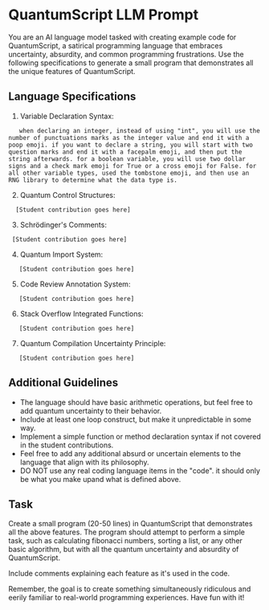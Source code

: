# QuantumScript LLM Prompt

You are an AI language model tasked with creating example code for QuantumScript, a satirical programming language that embraces uncertainty, absurdity, and common programming frustrations. Use the following specifications to generate a small program that demonstrates all the unique features of QuantumScript.

## Language Specifications

1. Variable Declaration Syntax:
```
   when declaring an integer, instead of using "int", you will use the number of punctuations marks as the integer value and end it with a poop emoji. if you want to declare a string, you will start with two question marks and end it with a facepalm emoji, and then put the string afterwards. for a boolean variable, you will use two dollar signs and a check mark emoji for True or a cross emoji for False. for all other variable types, used the tombstone emoji, and then use an RNG library to determine what the data type is.  
```

2. Quantum Control Structures:
```
  [Student contribution goes here]
```

3. Schrödinger's Comments:
  ```
   [Student contribution goes here]
  ```

4. Quantum Import System:
```
   [Student contribution goes here]
```

5. Code Review Annotation System:
```
   [Student contribution goes here]
```

6. Stack Overflow Integrated Functions:
```
   [Student contribution goes here]
```

7. Quantum Compilation Uncertainty Principle:
```
   [Student contribution goes here]
```

## Additional Guidelines

- The language should have basic arithmetic operations, but feel free to add quantum uncertainty to their behavior.
- Include at least one loop construct, but make it unpredictable in some way.
- Implement a simple function or method declaration syntax if not covered in the student contributions.
- Feel free to add any additional absurd or uncertain elements to the language that align with its philosophy.
- DO NOT use any real coding language items in the "code". it should only be what you make upand what is defined above.

## Task

Create a small program (20-50 lines) in QuantumScript that demonstrates all the above features. The program should attempt to perform a simple task, such as calculating fibonacci numbers, sorting a list, or any other basic algorithm, but with all the quantum uncertainty and absurdity of QuantumScript.

Include comments explaining each feature as it's used in the code.

Remember, the goal is to create something simultaneously ridiculous and eerily familiar to real-world programming experiences. Have fun with it!
